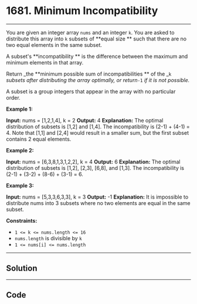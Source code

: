 # 1681. Minimum Incompatibility

---

You are given an integer array `nums`​​​ and an integer `k`. You are asked to distribute this array into `k` subsets of **equal size ** such that there are no two equal elements in the same subset.

A subset's **incompatibility ** is the difference between the maximum and minimum elements in that array.

Return _the **minimum possible sum of incompatibilities ** of the _`k` _subsets after distributing the array optimally, or return_`-1` _if it is not possible._

A subset is a group integers that appear in the array with no particular order.

 

**Example 1:**


**Input:** nums = [1,2,1,4], k = 2
**Output:** 4
**Explanation:** The optimal distribution of subsets is [1,2] and [1,4].
The incompatibility is (2-1) + (4-1) = 4.
Note that [1,1] and [2,4] would result in a smaller sum, but the first subset contains 2 equal elements.

**Example 2:**


**Input:** nums = [6,3,8,1,3,1,2,2], k = 4
**Output:** 6
**Explanation:** The optimal distribution of subsets is [1,2], [2,3], [6,8], and [1,3].
The incompatibility is (2-1) + (3-2) + (8-6) + (3-1) = 6.


**Example 3:**


**Input:** nums = [5,3,3,6,3,3], k = 3
**Output:** -1
**Explanation:** It is impossible to distribute nums into 3 subsets where no two elements are equal in the same subset.


 

**Constraints:**

  * `1 <= k <= nums.length <= 16`
  * `nums.length` is divisible by `k`
  * `1 <= nums[i] <= nums.length`

---

## Solution



---

## Code
```python


```